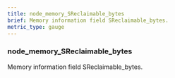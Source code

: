 ```yaml
---
title: node_memory_SReclaimable_bytes
brief: Memory information field SReclaimable_bytes.
metric_type: gauge
---
```

### node_memory_SReclaimable_bytes

Memory information field SReclaimable_bytes.